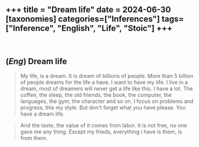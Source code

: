 +++
title = "Dream life"
date = 2024-06-30
[taxonomies]
categories=["Inferences"]
tags=["Inference", "English", "Life", "Stoic"]
+++
---
<br>

## (*Eng*) Dream life
> My life, is a dream. It is dream of billions of people. More than 5 billion of people dreams for the life a have. I want to have my life. I live in a dream, most of dreamers will never get a life like this. I have a lot. The coffee, the sleep, the old friends, the book, the computer, the languages, the gym, the character and so on. I focus on problems and progress, this my style. But don't forget what you have please. You have a dream life. 

> And the taste, the value of it comes from labor. It is not free, no one gave me any thing. Except my frieds, everything i have is them, is from them.